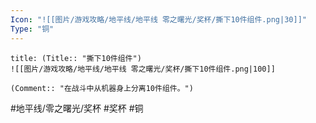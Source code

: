 ```yaml
---
Icon: "![[图片/游戏攻略/地平线/地平线 零之曙光/奖杯/撕下10件组件.png|30]]"
Type: "铜"
---
```

```ad-common-bronze-trophy
title: (Title:: "撕下10件组件")
![[图片/游戏攻略/地平线/地平线 零之曙光/奖杯/撕下10件组件.png|100]]

(Comment:: "在战斗中从机器身上分离10件组件。")
```

#地平线/零之曙光/奖杯 #奖杯 #铜
